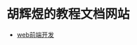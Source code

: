 # 胡辉煜的教程文档网站

- [web前端开发](./webfront/README.md)

<link rel="stylesheet" href="https://huhuiyu.top/css/github.css">
